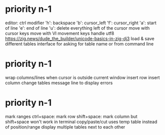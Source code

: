 priority n-1
============
editor:
  ctrl modifier
    'h': backspace
    'b': cursor_left
    'f': cursor_right
    'a': start of line
    'e': end of line
    'u': delete everything left of the cursor
  move with cursor keys
  move with VI movement keys
handle utf8
    https://zig.news/dude_the_builder/unicode-basics-in-zig-dj3
load & save different tables
  interface for asking for table name
    or from command line

priority n-1
============
wrap columns/lines when cursor is outside current window
insert row
insert column
change tables
message line to display errors

priority n-1
============
mark ranges
  ctrl+space: mark row
  shift+space: mark column
    but shift+space won't work in terminal
copy/paste/cut uses temp table instead of position/range
display multiple tables next to each other
